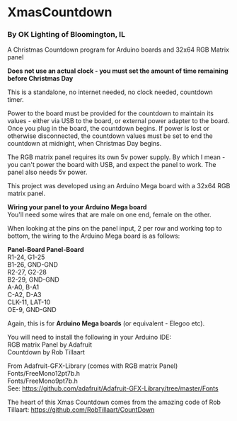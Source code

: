 # XmasCountdown

### By OK Lighting of Bloomington, IL

A Christmas Countdown program for Arduino boards and 32x64 RGB Matrix panel 

**Does not use an actual clock - you must set the amount of time remaining before Christmas Day**  

This is a standalone, no internet needed, no clock needed, countdown timer.  

Power to the board must be provided for the countdown to maintain its values - either via USB to the board, or external power adapter to the board.  Once you plug in the board, the countdown begins.  If power is lost or otherwise disconnected, the countdown values must be set to end the countdown at midnight, when Christmas Day begins.

The RGB matrix panel requires its own 5v power supply.  By which I mean - you can't power the board with USB, and expect the panel to work.  The panel also needs 5v power.  

This project was developed using an Arduino Mega board with a 32x64 RGB matrix panel.  

**Wiring your panel to your Arduino Mega board**  
You'll need some wires that are male on one end, female on the other.  

When looking at the pins on the panel input, 2 per row and working top to bottom, the wiring to the Arduino Mega board is as follows:  

**Panel-Board Panel-Board**   
R1-24,   G1-25  
B1-26,   GND-GND  
R2-27,   G2-28  
B2-29,   GND-GND  
A-A0,    B-A1  
C-A2,    D-A3  
CLK-11,  LAT-10  
OE-9,    GND-GND  

Again, this is for **Arduino Mega boards** (or equivalent - Elegoo etc).  

You will need to install the following in your Arduino IDE:    
RGB matrix Panel by Adafruit   
Countdown by Rob Tillaart  

From Adafruit-GFX-Library (comes with RGB matrix Panel)
Fonts/FreeMono12pt7b.h  
Fonts/FreeMono9pt7b.h  
See: https://github.com/adafruit/Adafruit-GFX-Library/tree/master/Fonts

The heart of this Xmas Countdown comes from the amazing code of Rob Tillaart:  https://github.com/RobTillaart/CountDown
